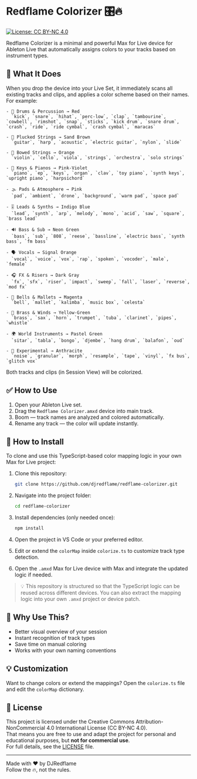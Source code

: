 # Redflame Colorizer 🎛🔥

[![License: CC BY-NC 4.0](https://img.shields.io/badge/License-CC%20BY--NC%204.0-lightgrey.svg)](https://creativecommons.org/licenses/by-nc/4.0/)

Redflame Colorizer is a minimal and powerful Max for Live device for Ableton Live that automatically assigns colors to your tracks based on instrument types.

## 🎯 What It Does

When you drop the device into your Live Set, it immediately scans all existing tracks and clips, and applies a color scheme based on their names. For example:

```
- 🥁 Drums & Percussion → Red
  `kick`, `snare`, `hihat`, `perc-low`, `clap`, `tambourine`, `cowbell`, `rimshot`, `snap`, `sticks`, `kick drum`, `snare drum`, `crash`, `ride`, `ride cymbal`, `crash cymbal`, `maracas`

- 🎸 Plucked Strings → Sand Brown
  `guitar`, `harp`, `acoustic`, `electric guitar`, `nylon`, `slide`

- 🎻 Bowed Strings → Orange
  `violin`, `cello`, `viola`, `strings`, `orchestra`, `solo strings`

- 🎹 Keys & Pianos → Pink-Violet
  `piano`, `ep`, `keys`, `organ`, `clav`, `toy piano`, `synth keys`, `upright piano`, `harpsichord`

- 🌫 Pads & Atmosphere → Pink
  `pad`, `ambient`, `drone`, `background`, `warm pad`, `space pad`

- 🎚 Leads & Synths → Indigo Blue
  `lead`, `synth`, `arp`, `melody`, `mono`, `acid`, `saw`, `square`, `brass lead`

- 🔊 Bass & Sub → Neon Green
  `bass`, `sub`, `808`, `reese`, `bassline`, `electric bass`, `synth bass`, `fm bass`

- 🗣 Vocals → Signal Orange
  `vocal`, `voice`, `vox`, `rap`, `spoken`, `vocoder`, `male`, `female`

- 🎧 FX & Risers → Dark Gray
  `fx`, `sfx`, `riser`, `impact`, `sweep`, `fall`, `laser`, `reverse`, `mod fx`

- 🔔 Bells & Mallets → Magenta
  `bell`, `mallet`, `kalimba`, `music box`, `celesta`

- 🎷 Brass & Winds → Yellow-Green
  `brass`, `sax`, `horn`, `trumpet`, `tuba`, `clarinet`, `pipes`, `whistle`

- 🌍 World Instruments → Pastel Green
  `sitar`, `tabla`, `bongo`, `djembe`, `hang drum`, `balafon`, `oud`

- 🧪 Experimental → Anthracite
  `noise`, `granular`, `morph`, `resample`, `tape`, `vinyl`, `fx bus`, `glitch vox`
```

Both tracks and clips (in Session View) will be colorized.

## ✅ How to Use

1. Open your Ableton Live set.
2. Drag the `Redflame Colorizer.amxd` device into main track.
3. Boom — track names are analyzed and colored automatically.
4. Rename any track — the color will update instantly.

## 🚀 How to Install

To clone and use this TypeScript-based color mapping logic in your own Max for Live project:

1. Clone this repository:
   ```bash
   git clone https://github.com/djredflame/redflame-colorizer.git
   ```
2. Navigate into the project folder:
   ```bash
   cd redflame-colorizer
   ```
3. Install dependencies (only needed once):
   ```bash
   npm install
   ```
4. Open the project in VS Code or your preferred editor.

5. Edit or extend the `colorMap` inside `colorize.ts` to customize track type detection.

6. Open the `.amxd` Max for Live device with Max and integrate the updated logic if needed.

> 💡 This repository is structured so that the TypeScript logic can be reused across different devices. You can also extract the mapping logic into your own `.amxd` project or device patch.

## 🧠 Why Use This?

- Better visual overview of your session
- Instant recognition of track types
- Save time on manual coloring
- Works with your own naming conventions

## 💡 Customization

Want to change colors or extend the mappings? Open the `colorize.ts` file and edit the `colorMap` dictionary.

## 📜 License

This project is licensed under the Creative Commons Attribution-NonCommercial 4.0 International License (CC BY-NC 4.0).  
That means you are free to use and adapt the project for personal and educational purposes, but **not for commercial use**.  
For full details, see the [LICENSE](LICENSE) file.

---

Made with ❤️ by DJRedflame  
Follow the 🔥, not the rules.
